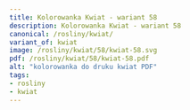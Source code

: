 ```yaml
---
title: Kolorowanka Kwiat - wariant 58
description: Kolorowanka Kwiat - wariant 58
canonical: /rosliny/kwiat/
variant_of: kwiat
image: /rosliny/kwiat/58/kwiat-58.svg
pdf: /rosliny/kwiat/58/kwiat-58.pdf
alt: "kolorowanka do druku kwiat PDF"
tags:
- rosliny
- kwiat
---
```

